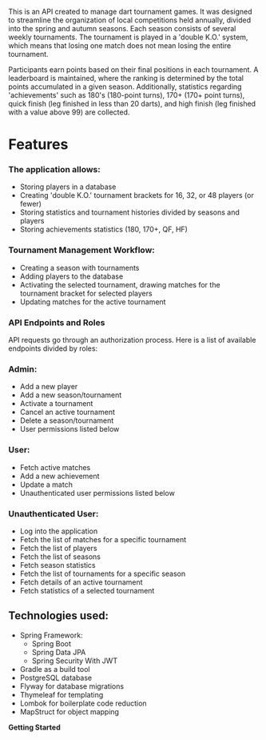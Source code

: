 This is an API created to manage dart tournament games. It was designed to streamline the organization of local competitions held annually, divided into the spring and autumn seasons. Each season consists of several weekly tournaments. The tournament is played in a 'double K.O.' system, which means that losing one match does not mean losing the entire tournament.

Participants earn points based on their final positions in each tournament. A leaderboard is maintained, where the ranking is determined by the total points accumulated in a given season. Additionally, statistics regarding 'achievements' such as 180's (180-point turns), 170+ (170+ point turns), quick finish (leg finished in less than 20 darts), and high finish (leg finished with a value above 99) are collected.

# **Features**

### The application allows:
- Storing players in a database
- Creating 'double K.O.' tournament brackets for 16, 32, or 48 players (or fewer)
- Storing statistics and tournament histories divided by seasons and players
- Storing achievements statistics (180, 170+, QF, HF)

### **Tournament Management Workflow:**
- Creating a season with tournaments
- Adding players to the database
- Activating the selected tournament, drawing matches for the tournament bracket for selected players
- Updating matches for the active tournament

### **API Endpoints and Roles**

API requests go through an authorization process. Here is a list of available endpoints divided by roles:

### **Admin:**
  - Add a new player
  - Add a new season/tournament
  - Activate a tournament
  - Cancel an active tournament
  - Delete a season/tournament
  - User permissions listed below
### **User:**
  - Fetch active matches
  - Add a new achievement
  - Update a match
  - Unauthenticated user permissions listed below
### **Unauthenticated User:**      
  - Log into the application
  - Fetch the list of matches for a specific tournament
  - Fetch the list of players
  - Fetch the list of seasons
  - Fetch season statistics
  - Fetch the list of tournaments for a specific season
  - Fetch details of an active tournament
  - Fetch statistics of a selected tournament

## Technologies used:
- Spring Framework:
  - Spring Boot
  - Spring Data JPA
  - Spring Security With JWT
- Gradle as a build tool
- PostgreSQL database
- Flyway for database migrations
- Thymeleaf for templating
- Lombok for boilerplate code reduction
- MapStruct for object mapping

**Getting Started**

